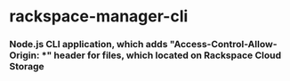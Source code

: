 # rackspace-manager-cli
### Node.js CLI application, which adds "Access-Control-Allow-Origin: *" header for files, which located on Rackspace Cloud Storage

